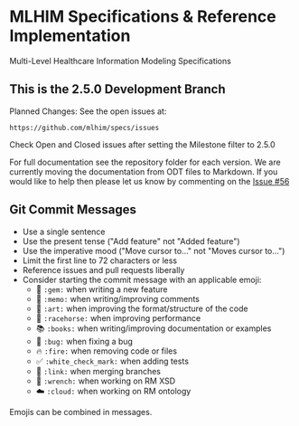 MLHIM Specifications & Reference Implementation
===============================================

Multi-Level Healthcare Information Modeling Specifications

This is the 2.5.0 Development Branch
-------------------------------------

Planned Changes:
See the open issues at:


    https://github.com/mlhim/specs/issues

Check Open and Closed issues after setting the Milestone filter to 2.5.0

For full documentation see the repository folder for each version.
We are currently moving the documentation from ODT files to Markdown.
If you would like to help then please let us know by commenting on the [Issue #56](https://github.com/mlhim/specs/issues/56)

## Git Commit Messages
* Use a single sentence
* Use the present tense ("Add feature" not "Added feature")
* Use the imperative mood ("Move cursor to..." not "Moves cursor to...")
* Limit the first line to 72 characters or less
* Reference issues and pull requests liberally
* Consider starting the commit message with an applicable emoji:
    * :gem: `:gem:` when writing a new feature
    * :memo: `:memo:` when writing/improving comments
    * :art: `:art:` when improving the format/structure of the code
    * :racehorse: `:racehorse:` when improving performance
    * :books: `:books:` when writing/improving documentation or examples
    * :bug: `:bug:` when fixing a bug
    * :fire: `:fire:` when removing code or files
    * :white_check_mark: `:white_check_mark:` when adding tests
    * :link: `:link:` when merging branches
    * :wrench: `:wrench:` when working on RM XSD
    * :cloud: `:cloud:` when working on RM ontology

Emojis can be combined in messages.
